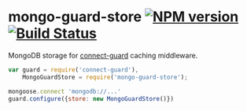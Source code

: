 mongo-guard-store [![NPM version](https://badge.fury.io/js/mongo-guard-store.png)](http://badge.fury.io/js/mongo-guard-store) [![Build Status](https://travis-ci.org/goodeggs/mongo-guard-store.png)](https://travis-ci.org/goodeggs/mongo-guard-store)
=================

MongoDB storage for [connect-guard](https://github.com/goodeggs/connect-guard) caching middleware.

```js
var guard = require('connect-guard'),
    MongoGuardStore = require('mongo-guard-store');

mongoose.connect 'mongodb://...'
guard.configure({store: new MongoGuardStore()})
```